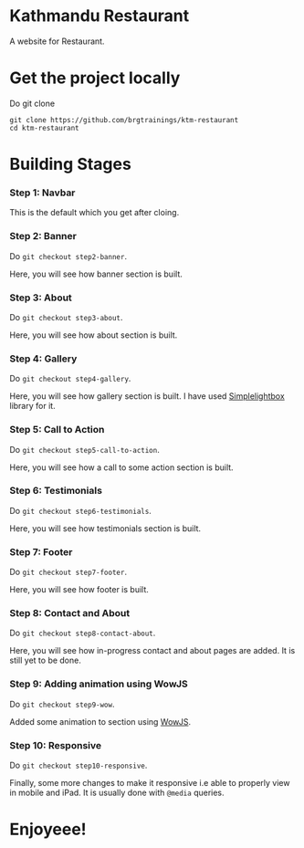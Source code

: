 # Kathmandu Restaurant

A website for Restaurant.

# Get the project locally

Do git clone

```
git clone https://github.com/brgtrainings/ktm-restaurant
cd ktm-restaurant
```

# Building Stages

### Step 1: Navbar

This is the default which you get after cloing.

### Step 2: Banner

Do `git checkout step2-banner`.

Here, you will see how banner section is built.

### Step 3: About

Do `git checkout step3-about`.

Here, you will see how about section is built.

### Step 4: Gallery

Do `git checkout step4-gallery`.

Here, you will see how gallery section is built. I have used [Simplelightbox](https://simplelightbox.com/) library for it.

### Step 5: Call to Action

Do `git checkout step5-call-to-action`.

Here, you will see how a call to some action section is built.

### Step 6: Testimonials

Do `git checkout step6-testimonials`.

Here, you will see how testimonials section is built.

### Step 7: Footer

Do `git checkout step7-footer`.

Here, you will see how footer is built.

### Step 8: Contact and About

Do `git checkout step8-contact-about`.

Here, you will see how in-progress contact and about pages are added. It is still yet to be done.

### Step 9: Adding animation using WowJS

Do `git checkout step9-wow`.

Added some animation to section using [WowJS](https://wowjs.uk/).

### Step 10: Responsive

Do `git checkout step10-responsive`.

Finally, some more changes to make it responsive i.e able to properly view in mobile and iPad.
It is usually done with `@media` queries.

# Enjoyeee!
